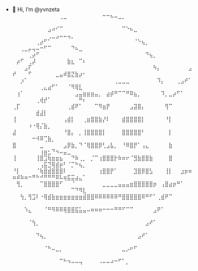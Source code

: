 - 👋 Hi, I’m @yvnzeta
⠀⠀⠀⠀⠀⠀⠀⠀⠀⠀⠀⠀⢀⣀⠀⠀⠀⠀⠀⠀⠀⠀⠀⠒⠒⠦⠤⣀⡀⠀⠀⠀⠀⠀⠀⠀⠀⠀⠀⠀⠀⠀⠀⠀⠀⠀⠀⠀⠀⠀⠀⠀⠀⠀⠀⠀⠀⠀⠀⠀⠀⠀⠀⠀⠀
⠀⠀⠀⠀⠀⠀⠀⠀⠀⣠⠴⠊⠉⠀⠀⠀⠀⠀⠀⠀⠀⠀⠀⠀⠀⠀⠀⠀⠉⠑⠦⣀⠀⠀⠀⠀⠀⠀⠀⠀⠀⠀⠀⠀⠀⠀⠀⠀⠀⠀⠀⠀⠀⠀⠀⢀⣀⣠⠤⠤⢤⡀⠀⠀⠀
⠀⠀⠀⠀⠀⠀⢀⡴⠋⠁⠀⠀⠀⠀⠀⠀⠀⠀⠀⠀⠀⠀⠀⠀⠀⠀⠀⠀⠀⠀⠀⠈⠑⢦⡀⠀⠀⠀⠀⠀⠀⠀⠀⠀⠀⠀⠀⠀⢀⣀⡤⢤⠤⠒⠋⠉⠀⠀⠀⠀⠀⠙⠦⣀⠀
⠀⠀⠀⠀⢀⡴⠋⠀⠀⠀⠀⠀⠀⠀⠀⠀⠀⠀⠀⠀⠀⠀⠀⠀⠀⠀⠀⠀⠀⠀⠀⠀⠀⠀⠙⢦⡀⠀⠀⠀⠀⠀⠀⠀⠀⠀⠀⡴⠋⠀⢀⡼⠀⠀⠀⠀⠀⠀⠀⠀⣷⣆⠀⠉⠆
⠀⠀⠀⣠⠏⠀⠀⠀⠀⠀⠀⠀⠀⠀⠀⠀⠀⠀⠀⠀⠀⠀⠀⠀⠀⠀⠀⠀⠀⠀⠀⠀⠀⠀⠀⠀⠳⡄⠀⠀⠀⠀⠀⠀⠀⣠⠞⠀⠀⠀⠋⠀⠀⠀⠀⠀⠀⣀⣤⠾⣿⣝⣷⡴⠂
⠀⠀⡰⠁⠀⠀⠀⠀⠀⠀⠀⠀⠀⠀⠀⠀⠀⠀⠀⠀⠀⠀⠀⠀⠀⠀⢀⣀⣀⣀⠀⠀⠀⠀⠀⠀⠀⠹⡄⠀⠀⠀⢀⣠⠞⠁⠀⠀⠀⠀⠀⠀⠀⢀⣄⣴⠋⠁⠀⠀⠈⠻⢿⣇⠀
⠀⢰⠁⠀⠀⠀⠀⠀⠀⠀⠀⠀⠀⠀⠀⠀⣠⣤⣶⣶⣶⣤⡀⠀⣴⡾⠛⠉⠉⠛⠿⣦⡀⠀⠀⠀⠀⠀⠹⡀⣀⡴⠋⠁⠀⠀⠀⠀⠀⠀⠀⠀⢀⢾⡞⠁⠀⠀⠀⠀⠀⠀⠀⠛⠆
⢀⡏⠀⠀⠀⠀⠀⠀⠀⠀⠀⠀⠀⠀⢀⣾⠟⠁⠀⠀⠀⠉⠻⣶⡟⠀⠀⠀⠀⠀⣠⣽⣿⡄⠀⠀⠀⠀⠀⢻⠉⠀⠀⠀⠀⠀⠀⠀⠀⠀⠀⠀⣾⣼⡇⠀⠀⠀⠀⠀⠀⠀⠀⠀⠀
⢸⠀⠀⠀⠀⠀⠀⠀⠀⠀⠀⠀⠀⢠⣾⡇⠀⠀⢀⣶⣿⣿⣷⡜⠇⠀⠀⠀⣾⣿⣿⣿⣿⡇⠀⠀⠀⠀⠀⠘⡇⠀⠀⠀⠀⠀⠀⠀⠀⠀⠰⠐⢿⡌⣷⡀⠀⠀⠀⠀⠀⠀⠀⠀⠀
⣼⠀⠀⠀⠀⠀⠀⠀⠀⠀⠀⠀⠀⠘⣿⡄⠀⡀⢸⣿⣿⣿⣿⡇⠀⠀⠀⠀⣿⣿⣿⣿⣿⠃⠀⠀⠀⠀⠀⠀⡇⠀⠀⠀⠀⠀⠀⠀⠀⠀⠀⠒⠺⠿⢉⣷⡀⠀⠀⠀⠀⠀⠀⠀⠀
⣿⠀⠀⠀⠀⠀⠀⣀⠀⠀⠀⠀⠀⣠⡿⣷⡀⠙⠈⢿⣿⣿⡿⢃⣠⣧⡀⠀⠘⠿⣿⡟⠁⢠⣄⠀⠀⠀⠀⠀⣷⠀⠀⠀⠀⠀⠀⠀⠀⠀⠀⠀⠀⢰⣶⣂⠙⠲⠤⣤⣀⠀⠀⠀⠀
⢸⠀⠀⠀⠀⠀⢸⣿⣩⢷⣶⣶⣦⠀⠀⠙⠷⢀⡀⠀⡈⠉⢰⣿⣿⣿⡗⠷⠶⠖⠈⣻⣷⣿⣿⣷⠀⠀⠀⠀⣿⠀⠀⠀⠀⠀⠀⠀⠀⠀⠀⠀⠀⢠⣯⣙⢿⣾⡶⠃⠈⡉⠓⢦⡀
⠘⡇⠀⠀⠀⠀⠈⢷⣿⣾⣿⣿⣿⠇⠀⠀⠀⠀⠀⠀⠀⠀⢰⣿⣿⡟⠁⠀⠀⠀⠀⣹⣿⡿⣿⣣⠀⠀⠀⢸⡇⠀⠀⣰⡶⠶⠶⠾⠷⠶⠒⠛⠓⠚⠛⠛⠛⠿⠧⢶⣯⣭⣴⣄⠁
⠀⢻⡀⠀⠀⠀⠀⠉⣿⣿⣿⣿⠋⠀⠀⠈⠀⠀⠀⠀⠀⠀⠀⣀⣀⣀⣀⣤⣤⣤⣶⣿⣿⣿⣿⣿⡶⠀⢠⣿⣴⡶⠛⠁⠀⠀⠀⠀⠀⠀⠀⠀⠀⠀⠀⠀⠀⠀⠀⠀⠀⠉⠙⠻⣇
⠀⠀⢳⡀⢻⣩⠇⠐⢿⣾⣷⣶⣶⣶⣶⣶⣶⣶⣾⣿⣿⠿⠿⠿⠿⠿⠿⠛⣿⣿⣿⣿⣿⠿⠛⠋⠁⢀⣾⠟⠉⠀⠀⠀⠀⠀⠀⠀⠀⠀⠀⠀⠀⠀⠀⠀⠀⠀⠀⠀⠀⠀⠀⠀⠀
⠀⠀⠀⠱⣄⠀⠀⠀⠈⠛⠻⠿⠿⢿⣿⣿⣯⣥⣤⠤⠶⠶⠶⠒⠒⠒⠛⠛⠋⠉⠉⠀⠀⠀⠀⠀⣠⠟⠁⠀⠀⠀⠀⠀⠀⠀⠀⠀⠀⠀⠀⠀⠀⠀⠀⠀⠀⠀⠀⠀⠀⠀⠀⠀⠀
⠀⠀⠀⠀⠈⢳⡀⠀⠀⠀⠀⠀⠀⠀⠀⠀⠀⠀⠀⠀⠀⠀⠀⠀⠀⠀⠀⠀⠀⠀⠀⠀⠀⠀⣠⠞⠁⠀⠀⠀⠀⠀⠀⠀⠀⠀⠀⠀⠀⠀⠀⠀⠀⠀⠀⠀⠀⠀⠀⠀⠀⠀⠀⠀⠀
⠀⠀⠀⠀⠀⠀⠙⢦⡀⠀⠀⠀⠀⠀⠀⠀⠀⠀⠀⠀⠀⠀⠀⠀⠀⠀⠀⠀⠀⠀⠀⠀⣠⠞⠁⠀⠀⠀⠀⠀⠀⠀⠀⠀⠀⠀⠀⠀⠀⠀⠀⠀⠀⠀⠀⠀⠀⠀⠀⠀⠀⠀⠀⠀⠀
⠀⠀⠀⠀⠀⠀⠀⠀⠈⠓⠤⣀⡀⠀⠀⠀⠀⠀⠀⠀⠀⠀⠀⠀⠀⠀⠀⠀⣀⡠⠖⠋⠀⠀⠀⠀⠀⠀⠀⠀⠀⠀⠀⠀⠀⠀⠀⠀⠀⠀⠀⠀⠀⠀⠀⠀⠀⠀⠀⠀⠀⠀⠀⠀⠀
⠀⠀⠀⠀⠀⠀⠀⠀⠀⠀⠀⠀⠉⠓⠲⠤⠤⢤⠀⠀⠀⠀⠠⠤⠤⠴⠒⠋⠁⡀⠀⠀⠀⠀⠀⠀⠀⠀⠀⠀⠀⠀⠀⠀⠀⠀⠀⠀⠀⠀⠀⠀⠀⠀⠀⠀⠀⠀⠀⠀⠀⠀⠀⠀⠀
